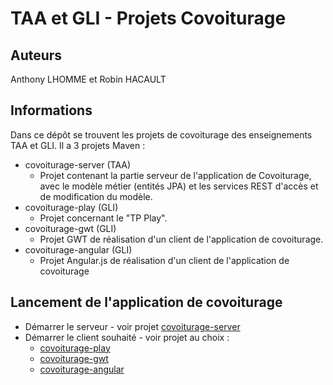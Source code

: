 # TAA et GLI - Projets Covoiturage
## Auteurs
Anthony LHOMME et Robin HACAULT
## Informations
Dans ce dépôt se trouvent les projets de covoiturage des enseignements TAA et GLI. Il a 3 projets Maven :
- covoiturage-server (TAA)
    - Projet contenant la partie serveur de l'application de Covoiturage, avec le modèle métier (entités JPA) et les services REST d'accès et de modification du modèle.
- covoiturage-play (GLI)
    - Projet concernant le "TP Play".
- covoiturage-gwt (GLI)
    - Projet GWT de réalisation d'un client de l'application de covoiturage. 
- covoiturage-angular (GLI)
    - Projet Angular.js de réalisation d'un client de l'application de covoiturage

## Lancement de l'application de covoiturage
- Démarrer le serveur - voir projet [covoiturage-server](./covoiturage-server)
- Démarrer le client souhaité - voir projet au choix :
    - [covoiturage-play](./covoiturage-play)
    - [covoiturage-gwt](./covoiturage-gwt)
    - [covoiturage-angular](./covoiturage-angular)

